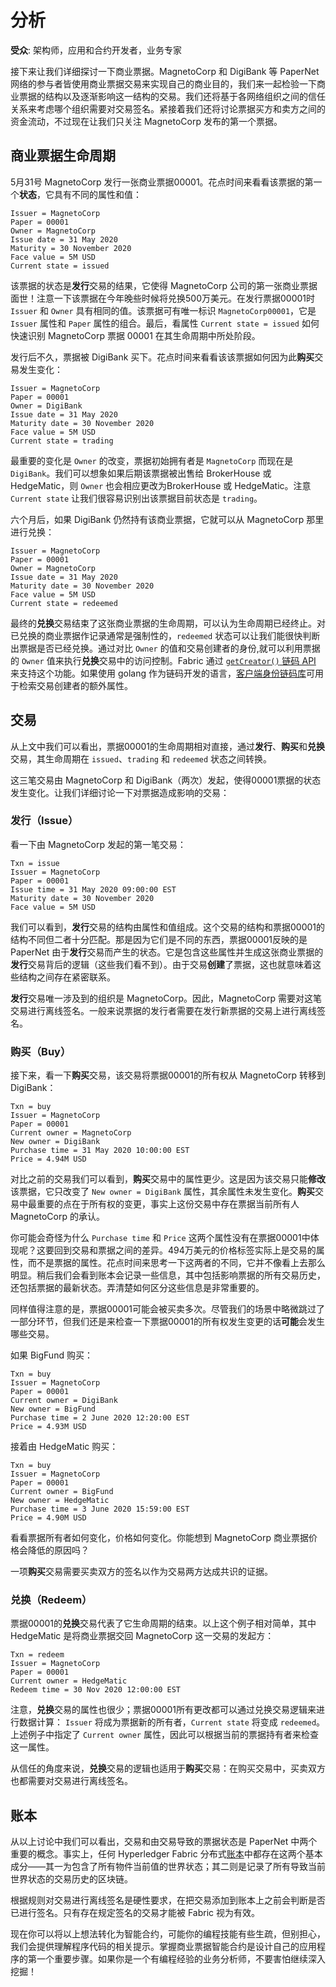 # 分析

**受众**: 架构师，应用和合约开发者，业务专家

接下来让我们详细探讨一下商业票据。MagnetoCorp 和 DigiBank 等 PaperNet 网络的参与者皆使用商业票据交易来实现自己的商业目的，我们来一起检验一下商业票据的结构以及逐渐影响这一结构的交易。我们还将基于各网络组织之间的信任关系来考虑哪个组织需要对交易签名。紧接着我们还将讨论票据买方和卖方之间的资金流动，不过现在让我们只关注 MagnetoCorp 发布的第一个票据。

## 商业票据生命周期

5月31号 MagnetoCorp 发行一张商业票据00001。花点时间来看看该票据的第一个**状态**，它具有不同的属性和值：

```
Issuer = MagnetoCorp
Paper = 00001
Owner = MagnetoCorp
Issue date = 31 May 2020
Maturity = 30 November 2020
Face value = 5M USD
Current state = issued
```

该票据的状态是**发行**交易的结果，它使得 MagnetoCorp 公司的第一张商业票据面世！注意一下该票据在今年晚些时候将兑换500万美元。在发行票据00001时 `Issuer` 和 `Owner` 具有相同的值。该票据可有唯一标识 `MagnetoCorp00001`，它是 `Issuer` 属性和 `Paper` 属性的组合。最后，看属性 `Current state = issued` 如何快速识别 MagnetoCorp 票据 00001 在其生命周期中所处阶段。

发行后不久，票据被 DigiBank 买下。花点时间来看看该该票据如何因为此**购买**交易发生变化：

```
Issuer = MagnetoCorp
Paper = 00001
Owner = DigiBank
Issue date = 31 May 2020
Maturity date = 30 November 2020
Face value = 5M USD
Current state = trading
```

最重要的变化是 `Owner` 的改变，票据初始拥有者是 `MagnetoCorp` 而现在是 `DigiBank`。我们可以想象如果后期该票据被出售给 BrokerHouse 或 HedgeMatic，则 `Owner` 也会相应更改为BrokerHouse 或 HedgeMatic。注意 `Current state` 让我们很容易识别出该票据目前状态是 `trading`。

六个月后，如果 DigiBank 仍然持有该商业票据，它就可以从 MagnetoCorp 那里进行兑换：

```
Issuer = MagnetoCorp
Paper = 00001
Owner = MagnetoCorp
Issue date = 31 May 2020
Maturity date = 30 November 2020
Face value = 5M USD
Current state = redeemed
```

最终的**兑换**交易结束了这张商业票据的生命周期，可以认为生命周期已经终止。对已兑换的商业票据作记录通常是强制性的，`redeemed` 状态可以让我们能很快判断出票据是否已经兑换。通过对比 `Owner` 的值和交易创建者的身份,就可以利用票据的 `Owner` 值来执行**兑换**交易中的访问控制。Fabric 通过 [`getCreator()` 链码 API](https://github.com/hyperledger/fabric-chaincode-node/blob/master/fabric-shim/lib/stub.js#L293) 来支持这个功能。如果使用 golang 作为链码开发的语言，[客户端身份链码库](https://github.com/hyperledger/fabric/blob/master/core/chaincode/shim/ext/cid/README.md)可用于检索交易创建者的额外属性。

## 交易

从上文中我们可以看出，票据00001的生命周期相对直接，通过**发行**、**购买**和**兑换**交易，其生命周期在 `issued`、`trading` 和 `redeemed` 状态之间转换。

这三笔交易由 MagnetoCorp 和 DigiBank（两次）发起，使得00001票据的状态发生变化。让我们详细讨论一下对票据造成影响的交易：

### 发行（Issue）

看一下由 MagnetoCorp 发起的第一笔交易：

```
Txn = issue
Issuer = MagnetoCorp
Paper = 00001
Issue time = 31 May 2020 09:00:00 EST
Maturity date = 30 November 2020
Face value = 5M USD
```

我们可以看到，**发行**交易的结构由属性和值组成。这个交易的结构和票据00001的结构不同但二者十分匹配。那是因为它们是不同的东西，票据00001反映的是 PaperNet 由于**发行**交易而产生的状态。它是包含这些属性并生成这张商业票据的**发行**交易背后的逻辑（这些我们看不到）。由于交易**创建**了票据，这也就意味着这些结构之间存在紧密联系。

**发行**交易唯一涉及到的组织是 MagnetoCorp。因此，MagnetoCorp 需要对这笔交易进行离线签名。一般来说票据的发行者需要在发行新票据的交易上进行离线签名。

### 购买（Buy）

接下来，看一下**购买**交易，该交易将票据00001的所有权从 MagnetoCorp 转移到 DigiBank：

```
Txn = buy
Issuer = MagnetoCorp
Paper = 00001
Current owner = MagnetoCorp
New owner = DigiBank
Purchase time = 31 May 2020 10:00:00 EST
Price = 4.94M USD
```

对比之前的交易我们可以看到，**购买**交易中的属性更少。这是因为该交易只能**修改**该票据，它只改变了 `New owner = DigiBank` 属性，其余属性未发生变化。**购买**交易中最重要的点在于所有权的变更，事实上这份交易中存在票据当前所有人MagnetoCorp 的承认。



你可能会奇怪为什么 `Purchase time` 和 `Price` 这两个属性没有在票据00001中体现呢？这要回到交易和票据之间的差异。494万美元的价格标签实际上是交易的属性，而不是票据的属性。花点时间来思考一下这两者的不同，它并不像看上去那么明显。稍后我们会看到账本会记录一些信息，其中包括影响票据的所有交易历史，还包括票据的最新状态。弄清楚如何区分这些信息是非常重要的。

同样值得注意的是，票据00001可能会被买卖多次。尽管我们的场景中略微跳过了一部分环节，但我们还是来检查一下票据00001的所有权发生变更的话**可能**会发生哪些交易。

如果 BigFund 购买：

```
Txn = buy
Issuer = MagnetoCorp
Paper = 00001
Current owner = DigiBank
New owner = BigFund
Purchase time = 2 June 2020 12:20:00 EST
Price = 4.93M USD
```

接着由 HedgeMatic 购买：

```
Txn = buy
Issuer = MagnetoCorp
Paper = 00001
Current owner = BigFund
New owner = HedgeMatic
Purchase time = 3 June 2020 15:59:00 EST
Price = 4.90M USD
```

看看票据所有者如何变化，价格如何变化。你能想到 MagnetoCorp 商业票据价格会降低的原因吗？

一项**购买**交易需要买卖双方的签名以作为交易两方达成共识的证据。

### 兑换（Redeem）

票据00001的**兑换**交易代表了它生命周期的结束。以上这个例子相对简单，其中  HedgeMatic 是将商业票据交回 MagnetoCorp 这一交易的发起方：

```
Txn = redeem
Issuer = MagnetoCorp
Paper = 00001
Current owner = HedgeMatic
Redeem time = 30 Nov 2020 12:00:00 EST
```

注意，**兑换**交易的属性也很少；票据00001所有更改都可以通过兑换交易逻辑来进行数据计算： `Issuer` 将成为票据新的所有者，`Current state` 将变成 `redeemed`。上述例子中指定了 `Current owner` 属性，因此可以根据当前的票据持有者来检查这一属性。

从信任的角度来说，**兑换**交易的逻辑也适用于**购买**交易：在购买交易中，买卖双方也都需要对交易进行离线签名。

## 账本

从以上讨论中我们可以看出，交易和由交易导致的票据状态是 PaperNet 中两个重要的概念。事实上，任何 Hyperledger Fabric 分布式[账本](../ledger/ledger.html)中都存在这两个基本成分——其一为包含了所有物件当前值的世界状态；其二则是记录了所有导致当前世界状态的交易历史的区块链。

根据规则对交易进行离线签名是硬性要求，在把交易添加到账本上之前会判断是否已进行签名。只有存在规定签名的交易才能被 Fabric 视为有效。

现在你可以将以上想法转化为智能合约，可能你的编程技能有些生疏，但别担心，我们会提供理解程序代码的相关提示。掌握商业票据智能合约是设计自己的应用程序的第一个重要步骤。如果你是一个有编程经验的业务分析师，不要害怕继续深入挖掘！

<!--- Licensed under Creative Commons Attribution 4.0 International License
https://creativecommons.org/licenses/by/4.0/ -->
